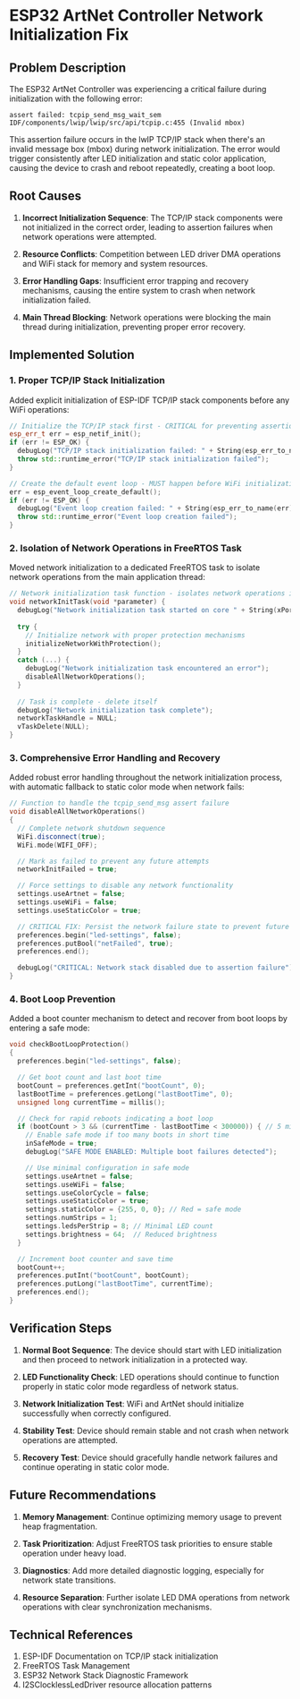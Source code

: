 # ESP32 ArtNet Controller Network Initialization Fix

## Problem Description

The ESP32 ArtNet Controller was experiencing a critical failure during initialization with the following error:

```
assert failed: tcpip_send_msg_wait_sem IDF/components/lwip/lwip/src/api/tcpip.c:455 (Invalid mbox)
```

This assertion failure occurs in the lwIP TCP/IP stack when there's an invalid message box (mbox) during network initialization. The error would trigger consistently after LED initialization and static color application, causing the device to crash and reboot repeatedly, creating a boot loop.

## Root Causes

1. **Incorrect Initialization Sequence**: The TCP/IP stack components were not initialized in the correct order, leading to assertion failures when network operations were attempted.

2. **Resource Conflicts**: Competition between LED driver DMA operations and WiFi stack for memory and system resources.

3. **Error Handling Gaps**: Insufficient error trapping and recovery mechanisms, causing the entire system to crash when network initialization failed.

4. **Main Thread Blocking**: Network operations were blocking the main thread during initialization, preventing proper error recovery.

## Implemented Solution

### 1. Proper TCP/IP Stack Initialization

Added explicit initialization of ESP-IDF TCP/IP stack components before any WiFi operations:

```cpp
// Initialize the TCP/IP stack first - CRITICAL for preventing assertion failures
esp_err_t err = esp_netif_init();
if (err != ESP_OK) {
  debugLog("TCP/IP stack initialization failed: " + String(esp_err_to_name(err)));
  throw std::runtime_error("TCP/IP stack initialization failed");
}

// Create the default event loop - MUST happen before WiFi initialization
err = esp_event_loop_create_default();
if (err != ESP_OK) {
  debugLog("Event loop creation failed: " + String(esp_err_to_name(err)));
  throw std::runtime_error("Event loop creation failed");
}
```

### 2. Isolation of Network Operations in FreeRTOS Task

Moved network initialization to a dedicated FreeRTOS task to isolate network operations from the main application thread:

```cpp
// Network initialization task function - isolates network operations in a separate core
void networkInitTask(void *parameter) {
  debugLog("Network initialization task started on core " + String(xPortGetCoreID()));
  
  try {
    // Initialize network with proper protection mechanisms
    initializeNetworkWithProtection();
  } 
  catch (...) {
    debugLog("Network initialization task encountered an error");
    disableAllNetworkOperations();
  }
  
  // Task is complete - delete itself
  debugLog("Network initialization task complete");
  networkTaskHandle = NULL;
  vTaskDelete(NULL);
}
```

### 3. Comprehensive Error Handling and Recovery

Added robust error handling throughout the network initialization process, with automatic fallback to static color mode when network fails:

```cpp
// Function to handle the tcpip_send_msg assert failure
void disableAllNetworkOperations()
{
  // Complete network shutdown sequence
  WiFi.disconnect(true);
  WiFi.mode(WIFI_OFF);

  // Mark as failed to prevent any future attempts
  networkInitFailed = true;

  // Force settings to disable any network functionality
  settings.useArtnet = false;
  settings.useWiFi = false;
  settings.useStaticColor = true;

  // CRITICAL FIX: Persist the network failure state to prevent future attempts after reboot
  preferences.begin("led-settings", false);
  preferences.putBool("netFailed", true);
  preferences.end();

  debugLog("CRITICAL: Network stack disabled due to assertion failure");
}
```

### 4. Boot Loop Prevention

Added a boot counter mechanism to detect and recover from boot loops by entering a safe mode:

```cpp
void checkBootLoopProtection()
{
  preferences.begin("led-settings", false);

  // Get boot count and last boot time
  bootCount = preferences.getInt("bootCount", 0);
  lastBootTime = preferences.getLong("lastBootTime", 0);
  unsigned long currentTime = millis();

  // Check for rapid reboots indicating a boot loop
  if (bootCount > 3 && (currentTime - lastBootTime < 300000)) { // 5 minutes
    // Enable safe mode if too many boots in short time
    inSafeMode = true;
    debugLog("SAFE MODE ENABLED: Multiple boot failures detected");

    // Use minimal configuration in safe mode
    settings.useArtnet = false;
    settings.useWiFi = false;
    settings.useColorCycle = false;
    settings.useStaticColor = true;
    settings.staticColor = {255, 0, 0}; // Red = safe mode
    settings.numStrips = 1;
    settings.ledsPerStrip = 8; // Minimal LED count
    settings.brightness = 64;  // Reduced brightness
  }

  // Increment boot counter and save time
  bootCount++;
  preferences.putInt("bootCount", bootCount);
  preferences.putLong("lastBootTime", currentTime);
  preferences.end();
}
```

## Verification Steps

1. **Normal Boot Sequence**: The device should start with LED initialization and then proceed to network initialization in a protected way.

2. **LED Functionality Check**: LED operations should continue to function properly in static color mode regardless of network status.

3. **Network Initialization Test**: WiFi and ArtNet should initialize successfully when correctly configured.

4. **Stability Test**: Device should remain stable and not crash when network operations are attempted.

5. **Recovery Test**: Device should gracefully handle network failures and continue operating in static color mode.

## Future Recommendations

1. **Memory Management**: Continue optimizing memory usage to prevent heap fragmentation.

2. **Task Prioritization**: Adjust FreeRTOS task priorities to ensure stable operation under heavy load.

3. **Diagnostics**: Add more detailed diagnostic logging, especially for network state transitions.

4. **Resource Separation**: Further isolate LED DMA operations from network operations with clear synchronization mechanisms.

## Technical References

1. ESP-IDF Documentation on TCP/IP stack initialization
2. FreeRTOS Task Management
3. ESP32 Network Stack Diagnostic Framework
4. I2SClocklessLedDriver resource allocation patterns